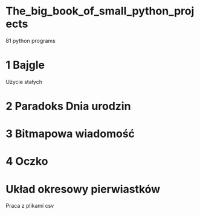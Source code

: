 # The_big_book_of_small_python_projects
81 python programs

# 1 Bajgle
Użycie stałych

# 2 Paradoks Dnia urodzin

# 3 Bitmapowa wiadomość

# 4 Oczko

# Układ okresowy pierwiastków
Praca z plikami csv
